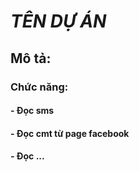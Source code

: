 # *TÊN DỰ ÁN*

## Mô tả:
### 
### Chức năng:
#### - Đọc sms
#### - Đọc cmt từ page facebook
#### - Đọc ...
